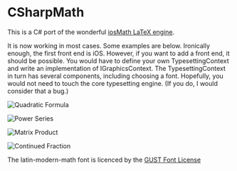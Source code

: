 # CSharpMath
This is a C# port of the wonderful [iosMath LaTeX engine](https://github.com/kostub/iosMath).

It is now working in most cases. Some examples are below. Ironically enough, the first front end is iOS. However, if you want to add a front end, it should be possible. You would have to define your own TypesettingContext and write an implementation of IGraphicsContext. The TypesettingContext in turn has several components, including choosing a font. Hopefully, you would not need to touch the core typesetting engine. (If you do, I would consider that a bug.)

![Quadratic Formula](https://github.com/verybadcat/CSharpMath/blob/master/CSharpMath/RenderedSamples/Quadratic%20Formula.png)

![Power Series](https://github.com/verybadcat/CSharpMath/blob/master/CSharpMath/RenderedSamples/PowerSeries.png)

![Matrix Product](https://github.com/verybadcat/CSharpMath/blob/master/CSharpMath/RenderedSamples/MatrixProduct.png)

![Continued Fraction](https://github.com/verybadcat/CSharpMath/blob/master/CSharpMath/RenderedSamples/ContinuedFraction.png)

The latin-modern-math font is licenced by the [GUST Font License](./fonts/GUST-FONT-LICENSE.txt)
